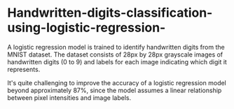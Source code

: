 # Handwritten-digits-classification-using-logistic-regression-

A logistic regression model is trained to identify handwritten digits from the MNIST dataset. The dataset consists of 28px by 28px grayscale images of handwritten digits (0 to 9) and labels for each image indicating which digit it represents.

It's quite challenging to improve the accuracy of a logistic regression model beyond approximately 87%, since the model assumes a linear relationship between 
pixel intensities and image labels.
